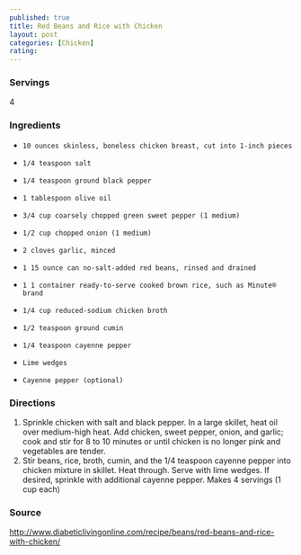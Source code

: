 ```yaml
---
published: true
title: Red Beans and Rice with Chicken
layout: post
categories: [Chicken]
rating: 
---
```

### Servings
4

### Ingredients
-     10 ounces skinless, boneless chicken breast, cut into 1-inch pieces
-     1/4 teaspoon salt
-     1/4 teaspoon ground black pepper
-     1 tablespoon olive oil
-     3/4 cup coarsely chopped green sweet pepper (1 medium)
-     1/2 cup chopped onion (1 medium)
-     2 cloves garlic, minced
-     1 15 ounce can no-salt-added red beans, rinsed and drained
-     1 1 container ready-to-serve cooked brown rice, such as Minute® brand
-     1/4 cup reduced-sodium chicken broth
-     1/2 teaspoon ground cumin


-     1/4 teaspoon cayenne pepper
-     Lime wedges
-     Cayenne pepper (optional)


### Directions
1. Sprinkle chicken with salt and black pepper. In a large skillet, heat oil over medium-high heat. Add chicken, sweet pepper, onion, and garlic; cook and stir for 8 to 10 minutes or until chicken is no longer pink and vegetables are tender.
2. Stir beans, rice, broth, cumin, and the 1/4 teaspoon cayenne pepper into chicken mixture in skillet. Heat through. Serve with lime wedges. If desired, sprinkle with additional cayenne pepper. Makes 4 servings (1 cup each)

### Source
<a href="http://www.diabeticlivingonline.com/recipe/beans/red-beans-and-rice-with-chicken/" target="new">http://www.diabeticlivingonline.com/recipe/beans/red-beans-and-rice-with-chicken/</a>
